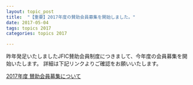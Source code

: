 ```yaml
---
layout: topic_post
title:  "【重要】2017年度の賛助会員募集を開始しました。"
date: 2017-05-04
tags: topics 2017
categories: topics 2017

---
```


昨年発足いたしましたJFIC賛助会員制度につきまして、今年度の会員募集を開始いたします。
詳細は下記リンクよりご確認をお願いいたします。

<a class="btn btn-primary btn-sm" href="{{ site.baseurl }}{% post_url /info/2017-05-04-invite-donation-detail %}">2017年度 賛助会員募集について</a>
